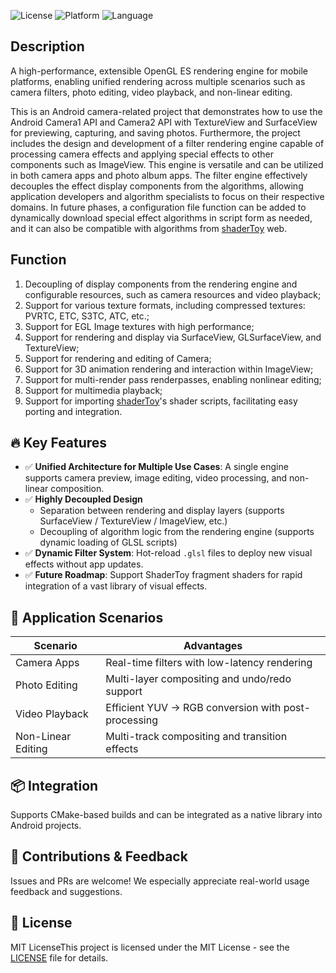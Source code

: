 ![License](https://img.shields.io/badge/license-MIT-blue.svg)
![Platform](https://img.shields.io/badge/platform-Android%20%7C%20Linux-brightgreen)
![Language](https://img.shields.io/badge/language-C/C%2B%2B%20%7CJava%20%7C%20GLSL-orange)

## Description
A high-performance, extensible OpenGL ES rendering engine for mobile platforms, enabling unified rendering across multiple scenarios such as camera filters, photo editing, video playback, and non-linear editing.

This is an Android camera-related project that demonstrates how to use the Android Camera1 API and Camera2 API with TextureView and SurfaceView for previewing, capturing, and saving photos. Furthermore, the project includes the design and development of a filter rendering engine capable of processing camera effects and applying special effects to other components such as ImageView. This engine is versatile and can be utilized in both camera apps and photo album apps. The filter engine effectively decouples the effect display components from the algorithms, allowing application developers and algorithm specialists to focus on their respective domains. In future phases, a configuration file function can be added to dynamically download special effect algorithms in script form as needed, and it can also be compatible with algorithms from [shaderToy](https://www.shadertoy.com/) web.

## Function
1. Decoupling of display components from the rendering engine and configurable resources, such as camera resources and video playback;
2. Support for various texture formats, including compressed textures: PVRTC, ETC, S3TC, ATC, etc.;
3. Support for EGL Image textures with high performance;
4. Support for rendering and display via SurfaceView, GLSurfaceView, and TextureView;
5. Support for rendering and editing of Camera;
6. Support for 3D animation rendering and interaction within ImageView;
7. Support for multi-render pass renderpasses, enabling nonlinear editing;
8. Support for multimedia playback;
9. Support for importing [shaderToy](https://www.shadertoy.com/)'s shader scripts, facilitating easy porting and integration.

## 🔥 Key Features

- ✅ **Unified Architecture for Multiple Use Cases**: A single engine supports camera preview, image editing, video processing, and non-linear composition.
- ✅ **Highly Decoupled Design**
  - Separation between rendering and display layers (supports SurfaceView / TextureView / ImageView, etc.)
  - Decoupling of algorithm logic from the rendering engine (supports dynamic loading of GLSL scripts)
- ✅ **Dynamic Filter System**: Hot-reload `.glsl` files to deploy new visual effects without app updates.
- ✅ **Future Roadmap**: Support ShaderToy fragment shaders for rapid integration of a vast library of visual effects.

## 🚀 Application Scenarios
| Scenario | Advantages |
|--------|-----------|
| Camera Apps | Real-time filters with low-latency rendering |
| Photo Editing | Multi-layer compositing and undo/redo support |
| Video Playback | Efficient YUV → RGB conversion with post-processing |
| Non-Linear Editing | Multi-track compositing and transition effects |

## 📦 Integration
Supports CMake-based builds and can be integrated as a native library into Android projects.

## 🤝 Contributions & Feedback
Issues and PRs are welcome! We especially appreciate real-world usage feedback and suggestions.

## 📜 License
MIT LicenseThis project is licensed under the MIT License - see the [LICENSE](LICENSE.txt) file for details.







